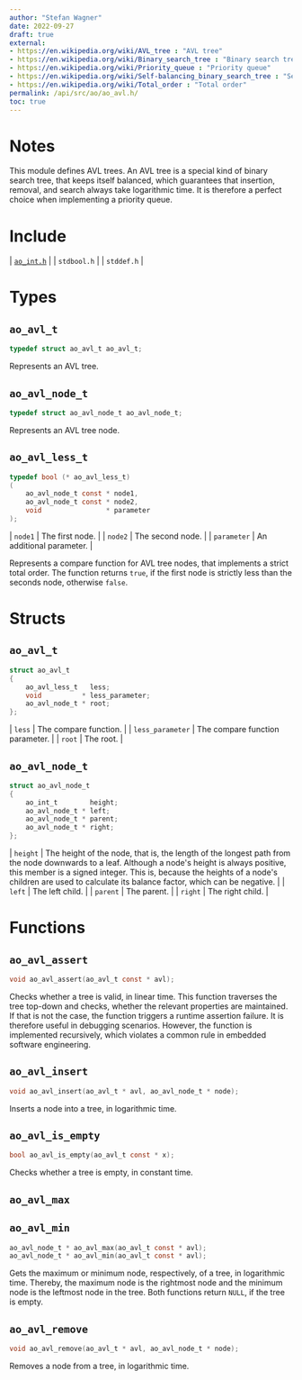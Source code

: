 ```yaml
---
author: "Stefan Wagner"
date: 2022-09-27
draft: true
external:
- https://en.wikipedia.org/wiki/AVL_tree : "AVL tree"
- https://en.wikipedia.org/wiki/Binary_search_tree : "Binary search tree"
- https://en.wikipedia.org/wiki/Priority_queue : "Priority queue"
- https://en.wikipedia.org/wiki/Self-balancing_binary_search_tree : "Self-balancing binary search tree"
- https://en.wikipedia.org/wiki/Total_order : "Total order"
permalink: /api/src/ao/ao_avl.h/
toc: true
---
```


# Notes

This module defines AVL trees. An AVL tree is a special kind of binary search tree, that keeps itself balanced, which guarantees that insertion, removal, and search always take logarithmic time. It is therefore a perfect choice when implementing a priority queue.

# Include

| [`ao_int.h`](ao_int.h.md) |
| `stdbool.h` |
| `stddef.h` |

# Types

## `ao_avl_t`

```c
typedef struct ao_avl_t ao_avl_t;
```

Represents an AVL tree.

## `ao_avl_node_t`

```c
typedef struct ao_avl_node_t ao_avl_node_t;
```

Represents an AVL tree node.

## `ao_avl_less_t`

```c
typedef bool (* ao_avl_less_t)
(
    ao_avl_node_t const * node1,
    ao_avl_node_t const * node2,
    void                * parameter
);
```

| `node1` | The first node. |
| `node2` | The second node. |
| `parameter` | An additional parameter. |

Represents a compare function for AVL tree nodes, that implements a strict total order. The function returns `true`, if the first node is strictly less than the seconds node, otherwise `false`.

# Structs

## `ao_avl_t`

```c
struct ao_avl_t
{
    ao_avl_less_t   less;
    void          * less_parameter;
    ao_avl_node_t * root;
};
```

| `less` | The compare function. |
| `less_parameter` | The compare function parameter. |
| `root` | The root. |

## `ao_avl_node_t`

```c
struct ao_avl_node_t
{
    ao_int_t        height;
    ao_avl_node_t * left;
    ao_avl_node_t * parent;
    ao_avl_node_t * right;
};
```

| `height` | The height of the node, that is, the length of the longest path from the node downwards to a leaf. Although a node's height is always positive, this member is a signed integer. This is, because the heights of a node's children are used to calculate its balance factor, which can be negative. |
| `left` | The left child. |
| `parent` | The parent. |
| `right` | The right child. |

# Functions

## `ao_avl_assert`

```c
void ao_avl_assert(ao_avl_t const * avl);
```

Checks whether a tree is valid, in linear time. This function traverses the tree top-down and checks, whether the relevant properties are maintained. If that is not the case, the function triggers a runtime assertion failure. It is therefore useful in debugging scenarios. However, the function is implemented recursively, which violates a common rule in embedded software engineering.

## `ao_avl_insert`

```c
void ao_avl_insert(ao_avl_t * avl, ao_avl_node_t * node);
```

Inserts a node into a tree, in logarithmic time.

## `ao_avl_is_empty`

```c
bool ao_avl_is_empty(ao_avl_t const * x);
```

Checks whether a tree is empty, in constant time.

## `ao_avl_max`
## `ao_avl_min`

```c
ao_avl_node_t * ao_avl_max(ao_avl_t const * avl);
ao_avl_node_t * ao_avl_min(ao_avl_t const * avl);
```

Gets the maximum or minimum node, respectively, of a tree, in logarithmic time. Thereby, the maximum node is the rightmost node and the minimum node is the leftmost node in the tree. Both functions return `NULL`, if the tree is empty.

## `ao_avl_remove`

```c
void ao_avl_remove(ao_avl_t * avl, ao_avl_node_t * node);
```

Removes a node from a tree, in logarithmic time.
